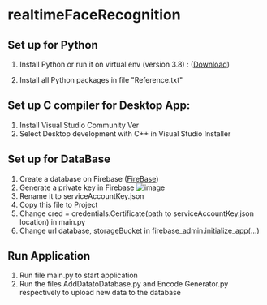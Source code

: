# realtimeFaceRecognition
## Set up for Python
1. Install Python or run it on virtual env (version 3.8) : ([Download](https://www.python.org))

2. Install all Python packages in file "Reference.txt"


## Set up C compiler for Desktop App:
1. Install Visual Studio Community Ver
2. Select Desktop development with C++ in Visual Studio Installer

## Set up for DataBase
1. Create a database on Firebase ([FireBase](https://console.firebase.google.com/u/0/))
2. Generate a private key in Firebase
![image](https://github.com/user-attachments/assets/c6a95a1f-2137-432a-9256-33e6b265092e)
4. Rename it to serviceAccountKey.json
5. Copy this file to Project
6. Change cred = credentials.Certificate(path to serviceAccountKey.json location) in main.py
7. Change url database, storageBucket in firebase_admin.initialize_app(...)

## Run Application
1. Run file main.py to start application
2. Run the files AddDatatoDatabase.py and Encode Generator.py respectively to upload new data to the database

